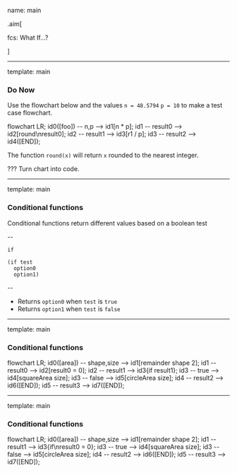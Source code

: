 name: main

.aim[<div>
fcs: What If...?
</div>]

---
template: main

### Do Now
Use the flowchart below and the values `n = 48.5794` `p = 10` to make a test case flowchart.

<div class="mermaid" width="500px">
flowchart LR;
  id0([foo]) -- n,p --> id1[n * p];
  id1 -- result0 --> id2[round\nresult0];
  id2 -- result1 --> id3[r1 / p];
  id3 -- result2 --> id4([END]);
</div>

The function `round(x)` will return `x` rounded to the nearest integer.

???
Turn chart into code.

---
template: main

### Conditional functions

Conditional functions return different values based on a boolean test

--

`if`
  ```
  (if test
    option0
    option1)
  ```

--

- Returns `option0` when `test` is `true`
- Returns `option1` when `test` is `false`

---
template: main

### Conditional functions

<div class="mermaid" width="500px">
flowchart LR;
  id0([area]) -- shape,size --> id1[remainder shape 2];
  id1 -- result0 --> id2[result0 = 0];
  id2 -- result1 --> id3{if result1};
  id3 -- true --> id4[squareArea size];
  id3 -- false --> id5[circleArea size];
  id4 -- result2 --> id6([END]);
  id5 -- result3 --> id7([END]);
</div>

---
template: main

### Conditional functions

<div class="mermaid" width="500px">
flowchart LR;
  id0([area]) -- shape,size --> id1[remainder shape 2];
  id1 -- result1 --> id3{if\nresult0 = 0};
  id3 -- true --> id4[squareArea size];
  id3 -- false --> id5[circleArea size];
  id4 -- result2 --> id6([END]);
  id5 -- result3 --> id7([END]);
</div>
